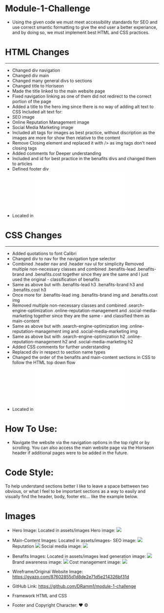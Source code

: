 # Module-1-Challenge 
- Using the given code we must meet accessibility standards for SEO and use correct smantic formatting to give the end user a better experiance, and by doing so, we must implement best HTML and CSS practices.

# HTML Changes
------------
- Changed div navigation
- Changed div main
- Changed many general divs to sections
- Changed title to Horiseon
- Made the title linked to the main website page
- Fixed navigation linking as one of them did not redirect to the correct portion of the page
- Added a title to the hero img since there is no way of adding alt text to CSS
Included alt text for:
- SEO image
- Online Reputation Management image
- Social Media Marketing image
- Included alt tags for images as best practice, without discription as the images are more for show then relative to the content
- Remove Closing </img> element and replaced it with /> as img tags don't need closing tags
- Added comments for Deeper understanding
- Included and id for best practice in the benafits divs and changed them to articles
- Defined footer div
- Located in ![](index.html)


# CSS Changes
-----------
- Added quotations to font Calibri
- Changed div to nav for the navigation type selector
- Combined .header nav and .header nav ul for simplicity
Removed multiple non-necessary classes and combined .benafits-lead .benafits-brand and .benafits.cost together since they are the same and I just used the original - classification of benafits
- Same as above but with .benafits-lead h3 .benafits-brand h3 and .benafits.cost h3
- Once more for .benafits-lead img .benafits-brand img and .benafits.cost img
- Removed multiple non-necessary classes and combined .search-engine-optimization .online-reputation-management and .social-media-marketing together since they are the same - and classified them as main-content
- Same as above but with .search-engine-optimization img .online-reputation-management img and .social-media-marketing img
- Same as above but with .search-engine-optimization h2 .online-reputation-management h2 and .social-media-marketing h2
- Added CSS comments for further understanding
- Replaced div in respect to section name types
- Changed the order of the benafits and main-content sections in CSS to follow the HTML top down flow
- Located in ![](assets/css/style.css)


# How To Use:
- Navigate the website via the navigation options in the top right or by scrolling. You can also access the main website page via the Horiseon header if additional pages were to be added in the future.


# Code Style:
To help understand sections better I like to leave a space bettween two obvious, or what I feel to be important sections as a way to easily and visually find the header, body, footer etc... like the example below. 
</head>
<!-- End Head and HTML Requisites -->

<!-- Body -->
<body>

# Images
  
- Hero Image:
Located in assets/images
Hero image: ![](assets/images/digital-marketing-meeting.jpg)

- Main-Content Images:
Located in assets/images-
SEO image: ![](assets/search-engine-optimization.jpg)
Reputation ![](assets/online-reputation-management.jpg)
Social media image: ![](assets/social-media-marketing.jpg)

- Benafits Images: 
Located in assets/images
lead generation image: ![](assets/lead-generation.png)
Brand awareness image: ![](assets/brand-awareness.png)
Cost management image: ![](assets/cost-management.png)

- Wireframe/Original Website Image:
https://gyazo.com/87602855d1d8de2e71d5e214326bf31d

- GitHub Link:
https://github.com/DRamm1/module-1-challenge

- Framework
 HTML and CSS

- Footer and Copyright Character:
❤️ ©

